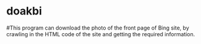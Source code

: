 #  doakbi
#This program can download the photo of the front page of Bing site, by crawling in the HTML code of the site and getting the required information.
